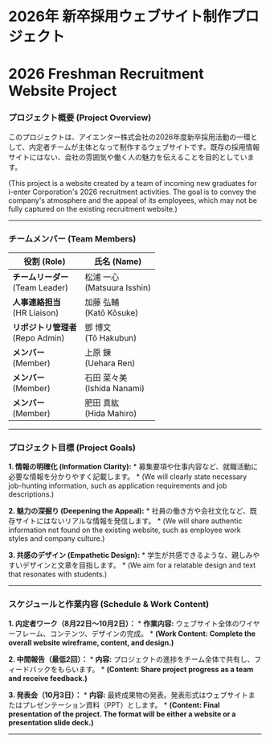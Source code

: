 # 2026年 新卒採用ウェブサイト制作プロジェクト
# 2026 Freshman Recruitment Website Project

### プロジェクト概要 (Project Overview)

このプロジェクトは、アイエンター株式会社の2026年度新卒採用活動の一環として、内定者チームが主体となって制作するウェブサイトです。既存の採用情報サイトにはない、会社の雰囲気や働く人の魅力を伝えることを目的としています。

(This project is a website created by a team of incoming new graduates for i-enter Corporation's 2026 recruitment activities. The goal is to convey the company's atmosphere and the appeal of its employees, which may not be fully captured on the existing recruitment website.)

---

### チームメンバー (Team Members)
 
| 役割 (Role) | 氏名 (Name) |
|---|---|
| **チームリーダー**<br>(Team Leader) | 松浦 一心<br>(Matsuura Isshin) |
| **人事連絡担当**<br>(HR Liaison) | 加藤 弘輔<br>(Katō Kōsuke) |
| **リポジトリ管理者**<br>(Repo Admin) | 鄧 博文<br>(Tō Hakubun) |
| **メンバー**<br>(Member) | 上原 錬<br>(Uehara Ren) |
| **メンバー**<br>(Member) | 石田 菜々美<br>(Ishida Nanami) |
| **メンバー**<br>(Member) | 肥田 真紘<br>(Hida Mahiro) |

---

### プロジェクト目標 (Project Goals)

**1. 情報の明確化 (Information Clarity):**
    * 募集要項や仕事内容など、就職活動に必要な情報を分かりやすく記載します。
    * (We will clearly state necessary job-hunting information, such as application requirements and job descriptions.)

**2. 魅力の深掘り (Deepening the Appeal):**
    * 社員の働き方や会社文化など、既存サイトにはないリアルな情報を発信します。
    * (We will share authentic information not found on the existing website, such as employee work styles and company culture.)

**3. 共感のデザイン (Empathetic Design):**
    * 学生が共感できるような、親しみやすいデザインと文章を目指します。
    * (We aim for a relatable design and text that resonates with students.)

---

### スケジュールと作業内容 (Schedule & Work Content)

**1. 内定者ワーク（8月22日〜10月2日）：**
    * **作業内容:** ウェブサイト全体のワイヤーフレーム、コンテンツ、デザインの完成。
    * **(Work Content: Complete the overall website wireframe, content, and design.)**

**2. 中間報告（最低2回）：**
    * **内容:** プロジェクトの進捗をチーム全体で共有し、フィードバックをもらいます。
    * **(Content: Share project progress as a team and receive feedback.)**

**3. 発表会（10月3日）：**
    * **内容:** 最終成果物の発表。発表形式はウェブサイトまたはプレゼンテーション資料（PPT）とします。
    * **(Content: Final presentation of the project. The format will be either a website or a presentation slide deck.)**
 

---
